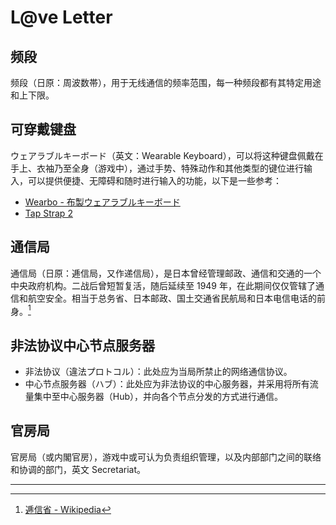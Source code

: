 # L@ve Letter

## 频段

频段（日原：周波数帯），用于无线通信的频率范围，每一种频段都有其特定用途和上下限。

## 可穿戴键盘

ウェアラブルキーボード（英文：Wearable Keyboard），可以将这种键盘佩戴在手上、衣袖乃至全身（游戏中），通过手势、特殊动作和其他类型的键位进行输入，可以提供便捷、无障碍和随时进行输入的功能，以下是一些参考：

- [Wearbo - 布製ウェアラブルキーボード](https://gugen.jp/subscriptions/work/888)
- [Tap Strap 2](https://www.tapwithus.com/product/tap-strap-2/)

## 通信局

通信局（日原：逓信局，又作递信局），是日本曾经管理邮政、通信和交通的一个中央政府机构。二战后曾短暂复活，随后延续至 1949 年，在此期间仅仅管辖了通信和航空安全。相当于总务省、日本邮政、国土交通省民航局和日本电信电话的前身。[^1]

## 非法协议中心节点服务器

- 非法协议（違法プロトコル）：此处应为当局所禁止的网络通信协议。
- 中心节点服务器（ハブ）：此处应为非法协议的中心服务器，并采用将所有流量集中至中心服务器（Hub），并向各个节点分发的方式进行通信。

## 官房局

官房局（或内閣官房），游戏中或可认为负责组织管理，以及内部部门之间的联络和协调的部门，英文 Secretariat。

---

[^1]: [逓信省 - Wikipedia](https://ja.wikipedia.org/wiki/%E9%80%93%E4%BF%A1%E7%9C%81)
